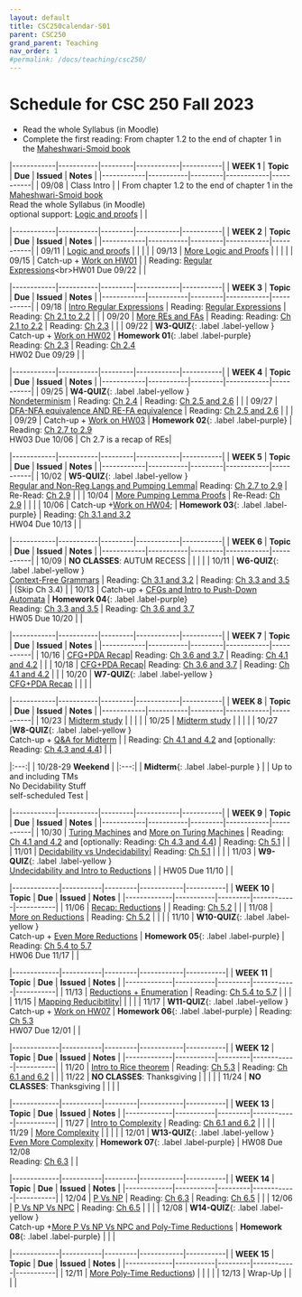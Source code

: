 ```yaml
---
layout: default
title: CSC250calendar-S01
parent: CSC250
grand_parent: Teaching
nav_order: 1
#permalink: /docs/teaching/csc250/
---
```



# Schedule for CSC 250 Fall 2023


  * Read the whole Syllabus (in Moodle)
  * Complete the first reading: From chapter 1.2 to the end of chapter 1 in the [Maheshwari-Smoid book](https://cglab.ca/~michiel/TheoryOfComputation/TheoryOfComputation.pdf)



|------------|-----------|---------|------------|-----------|
| **WEEK 1** | **Topic** | **Due** | **Issued** | **Notes** |
|------------|-----------|---------|------------|-----------|
| 09/08      | Class Intro  |      | From chapter 1.2 to the end of chapter 1 in the [Maheshwari-Smoid book](https://cglab.ca/~michiel/TheoryOfComputation/TheoryOfComputation.pdf)<br>Read the whole Syllabus (in Moodle)<br>optional support: [Logic and proofs](https://eng.libretexts.org/Bookshelves/Computer_Science/Programming_and_Computation_Fundamentals/Foundations_of_Computation_(Critchlow_and_Eck)/01%3A_Logic_and_Proof)  |    |



|------------|-----------|---------|------------|-----------|
| **WEEK 2** | **Topic** | **Due** | **Issued** | **Notes** |
|------------|-----------|---------|------------|-----------|
| 09/11      | [Logic and proofs](lecture-02.html)         |  |  |  |
| 09/13      | [More Logic and Proofs](lecture-03.html)    |  |  |  |
| 09/15      | Catch-up + [Work on HW01](lecture-04.html)  |  | Reading: [Regular Expressions](https://eng.libretexts.org/Bookshelves/Computer_Science/Programming_and_Computation_Fundamentals/Foundations_of_Computation_(Critchlow_and_Eck)/03%3A_Regular_Expressions_and_FSA's/3.02%3A_Regular_Expressions)<br>HW01 Due 09/22  | |


|------------|-----------|---------|------------|-----------|
| **WEEK 3** | **Topic** | **Due** | **Issued** | **Notes** |
|------------|-----------|---------|------------|-----------|
| 09/18      | [Intro Regular Expressions](lecture-05.html) | Reading: [Regular Expressions](https://eng.libretexts.org/Bookshelves/Computer_Science/Programming_and_Computation_Fundamentals/Foundations_of_Computation_(Critchlow_and_Eck)/03%3A_Regular_Expressions_and_FSA's/3.02%3A_Regular_Expressions) | Reading: [Ch 2.1 to 2.2](https://cglab.ca/~michiel/TheoryOfComputation/TheoryOfComputation.pdf) |  |
| 09/20      | [More REs and FAs](lecture-06.html)  | Reading: Reading: [Ch 2.1 to 2.2](https://cglab.ca/~michiel/TheoryOfComputation/TheoryOfComputation.pdf) | Reading: [Ch 2.3](https://cglab.ca/~michiel/TheoryOfComputation/TheoryOfComputation.pdf) |  |
| 09/22      | **W3-QUIZ**{: .label .label-yellow }<br>Catch-up + [Work on HW02](lecture-07.html) | **Homework 01**{: .label .label-purple}<br>Reading: [Ch 2.3](https://cglab.ca/~michiel/TheoryOfComputation/TheoryOfComputation.pdf) | Reading: [Ch 2.4](https://cglab.ca/~michiel/TheoryOfComputation/TheoryOfComputation.pdf)<br>HW02 Due 09/29 | |



|------------|-----------|---------|------------|-----------|
| **WEEK 4** | **Topic** | **Due** | **Issued** | **Notes** |
|------------|-----------|---------|------------|-----------|
| 09/25      | **W4-QUIZ**{: .label .label-yellow }<br>[Nondeterminism](lecture-08.html) |   Reading: [Ch 2.4](https://cglab.ca/~michiel/TheoryOfComputation/TheoryOfComputation.pdf) |  Reading: [Ch 2.5 and 2.6](https://cglab.ca/~michiel/TheoryOfComputation/TheoryOfComputation.pdf) |     |
| 09/27      | [DFA-NFA equivalence AND RE-FA equivalence](lecture-09.html)  |  Reading: [Ch 2.5 and 2.6](https://cglab.ca/~michiel/TheoryOfComputation/TheoryOfComputation.pdf)   |      |     |
| 09/29      | Catch-up + [Work on HW03](lecture-10.html)  | **Homework 02**{: .label .label-purple} | Reading: [Ch 2.7 to 2.9](https://cglab.ca/~michiel/TheoryOfComputation/TheoryOfComputation.pdf)<br>HW03 Due 10/06 | Ch 2.7 is a recap of REs|



|------------|-----------|---------|------------|-----------|
| **WEEK 5** | **Topic** | **Due** | **Issued** | **Notes** |
|------------|-----------|---------|------------|-----------|
| 10/02      | **W5-QUIZ**{: .label .label-yellow }<br>[Regular and Non-Reg Langs and Pumping Lemma](lecture-11.html)| Reading: [Ch 2.7 to 2.9](https://cglab.ca/~michiel/TheoryOfComputation/TheoryOfComputation.pdf) | Re-Read: [Ch 2.9](https://cglab.ca/~michiel/TheoryOfComputation/TheoryOfComputation.pdf) | |
| 10/04      | [More Pumping Lemma Proofs](lecture-12.html)    | Re-Read: [Ch 2.9](https://cglab.ca/~michiel/TheoryOfComputation/TheoryOfComputation.pdf)   |    |    |
| 10/06      | Catch-up +[Work on HW04](lecture-13.html);    |  **Homework 03**{: .label .label-purple} | Reading: [Ch 3.1 and 3.2](https://cglab.ca/~michiel/TheoryOfComputation/TheoryOfComputation.pdf)<br>HW04 Due 10/13 |  |



|------------|-----------|---------|------------|-----------|
| **WEEK 6** | **Topic** | **Due** | **Issued** | **Notes** |
|------------|-----------|---------|------------|-----------|
| 10/09      |  **NO CLASSES**: AUTUM RECESS |  |  |  |
| 10/11      | **W6-QUIZ**{: .label .label-yellow }<br>[Context-Free Grammars](lecture-14.html) |  Reading: [Ch 3.1 and 3.2](https://cglab.ca/~michiel/TheoryOfComputation/TheoryOfComputation.pdf) | Reading: [Ch 3.3 and 3.5](https://cglab.ca/~michiel/TheoryOfComputation/TheoryOfComputation.pdf)<br> | (Skip Ch 3.4) |
| 10/13      | Catch-up + [CFGs and Intro to Push-Down Automata](lecture-15.html) | **Homework 04**{: .label .label-purple}<br>Reading: [Ch 3.3 and 3.5](https://cglab.ca/~michiel/TheoryOfComputation/TheoryOfComputation.pdf) |  Reading: [Ch 3.6 and 3.7](https://cglab.ca/~michiel/TheoryOfComputation/TheoryOfComputation.pdf)<br>HW05 Due 10/20 | |




|------------|-----------|---------|------------|-----------|
| **WEEK 7** | **Topic** | **Due** | **Issued** | **Notes** |
|------------|-----------|---------|------------|-----------|
| 10/16      | [CFG+PDA Recap](lecture-16.html)|  Reading: [Ch 3.6 and 3.7](https://cglab.ca/~michiel/TheoryOfComputation/TheoryOfComputation.pdf)  |  Reading: [Ch 4.1 and 4.2](https://cglab.ca/~michiel/TheoryOfComputation/TheoryOfComputation.pdf)  |    |
| 10/18      | [CFG+PDA Recap](lecture-17.html)|  Reading: [Ch 3.6 and 3.7](https://cglab.ca/~michiel/TheoryOfComputation/TheoryOfComputation.pdf)  |  Reading: [Ch 4.1 and 4.2](https://cglab.ca/~michiel/TheoryOfComputation/TheoryOfComputation.pdf)  |    |
| 10/20      | **W7-QUIZ**{: .label .label-yellow }<br>[CFG+PDA Recap](lecture-18.html) | | | |



|------------|-----------|---------|------------|-----------|
| **WEEK 8** | **Topic** | **Due** | **Issued** | **Notes** |
|------------|-----------|---------|------------|-----------|
| 10/23      | [Midterm study](lecture-19.html)   |    |  |   |
| 10/25      | [Midterm study](lecture-20.html)    |   |   |   |
| 10/27      |**W8-QUIZ**{: .label .label-yellow }<br> Catch-up + [Q&A for Midterm](lecture-22.html) | | Reading: [Ch 4.1 and 4.2](https://cglab.ca/~michiel/TheoryOfComputation/TheoryOfComputation.pdf) and \[optionally: Reading: [Ch 4.3 and 4.4](https://cglab.ca/~michiel/TheoryOfComputation/TheoryOfComputation.pdf)\]  |   |


|:---:|
| 10/28-29 **Weekend** |
|:---:|
|   **Midterm**{: .label .label-purple } |
|   Up to and including TMs<br>No Decidability Stuff<br>self-scheduled Test |



|------------|-----------|---------|------------|-----------|
| **WEEK 9** | **Topic** | **Due** | **Issued** | **Notes** |
|------------|-----------|---------|------------|-----------|
| 10/30      | [Turing Machines](lecture-17.html) and [More on Turing Machines](lecture-18.html) | Reading: [Ch 4.1 and 4.2](https://cglab.ca/~michiel/TheoryOfComputation/TheoryOfComputation.pdf) and \[optionally: Reading: [Ch 4.3 and 4.4](https://cglab.ca/~michiel/TheoryOfComputation/TheoryOfComputation.pdf)\]  | Reading: [Ch 5.1](https://cglab.ca/~michiel/TheoryOfComputation/TheoryOfComputation.pdf)  | |
| 11/01      | [Decidability vs Undecidability](lecture-20.html)| Reading: [Ch 5.1](https://cglab.ca/~michiel/TheoryOfComputation/TheoryOfComputation.pdf) |    |   | 
| 11/03      | **W9-QUIZ**{: .label .label-yellow }<br>[Undecidability and Intro to Reductions](lecture-21.html) |  | HW05 Due 11/10 |   | 



|-------------|-----------|---------|------------|-----------|
| **WEEK 10** | **Topic** | **Due** | **Issued** | **Notes** |
|-------------|-----------|---------|------------|-----------|
| 11/06       | [Recap: Reductions](lecture-23.html)  |   | Reading: [Ch 5.2](https://cglab.ca/~michiel/TheoryOfComputation/TheoryOfComputation.pdf)  |   |
| 11/08       | [More on Reductions](lecture-24.html)  | Reading: [Ch 5.2](https://cglab.ca/~michiel/TheoryOfComputation/TheoryOfComputation.pdf)  |   |   |
| 11/10       | **W10-QUIZ**{: .label .label-yellow }<br>Catch-up + [Even More Reductions](lecture-25.html)   |  **Homework 05**{: .label .label-purple}  |  Reading: [Ch 5.4 to 5.7](https://cglab.ca/~michiel/TheoryOfComputation/TheoryOfComputation.pdf)<br>HW06 Due 11/17  |  |




|-------------|-----------|---------|------------|-----------|
| **WEEK 11** | **Topic** | **Due** | **Issued** | **Notes** |
|-------------|-----------|---------|------------|-----------|
| 11/13       | [Reductions + Enumeration](lecture-26.html) |  Reading: [Ch 5.4 to 5.7](https://cglab.ca/~michiel/TheoryOfComputation/TheoryOfComputation.pdf) |   |   |
| 11/15       | [Mapping Reducibitlity](lecture-27.html)|  |  |   |
| 11/17       | **W11-QUIZ**{: .label .label-yellow }<br>Catch-up + [Work on HW07](lecture-28.html) | **Homework 06**{: .label .label-purple}   |  Reading: [Ch 5.3](https://cglab.ca/~michiel/TheoryOfComputation/TheoryOfComputation.pdf)<br>HW07 Due 12/01   |    |



|-------------|-----------|---------|------------|-----------|
| **WEEK 12** | **Topic** | **Due** | **Issued** | **Notes** |
|-------------|-----------|---------|------------|-----------|
| 11/20       | [Intro to Rice theorem](lecture-29.html) |  Reading: [Ch 5.3](https://cglab.ca/~michiel/TheoryOfComputation/TheoryOfComputation.pdf)  | Reading: [Ch 6.1 and 6.2](https://cglab.ca/~michiel/TheoryOfComputation/TheoryOfComputation.pdf) |  |
| 11/22       | **NO CLASSES**:  Thanksgiving  |     |     |     |
| 11/24       | **NO CLASSES**:  Thanksgiving   |     |      |     |



|-------------|-----------|---------|------------|-----------|
| **WEEK 13** | **Topic** | **Due** | **Issued** | **Notes** |
|-------------|-----------|---------|------------|-----------|
| 11/27       | [Intro to Complexity](lecture-30.html)  | Reading: [Ch 6.1 and 6.2](https://cglab.ca/~michiel/TheoryOfComputation/TheoryOfComputation.pdf)  |    |    |
| 11/29       | [More Complexity](lecture-31.html)  |   |    |    |
| 12/01       | **W13-QUIZ**{: .label .label-yellow }<br>[Even More Complexity](lecture-32.html) |  **Homework 07**{: .label .label-purple} | HW08 Due 12/08 <br> Reading: [Ch 6.3](https://cglab.ca/~michiel/TheoryOfComputation/TheoryOfComputation.pdf)  |   |



|-------------|-----------|---------|------------|-----------|
| **WEEK 14** | **Topic** | **Due** | **Issued** | **Notes** |
|-------------|-----------|---------|------------|-----------|
| 12/04       | [P Vs NP](lecture-33.html)  |  Reading: [Ch 6.3](https://cglab.ca/~michiel/TheoryOfComputation/TheoryOfComputation.pdf) | Reading: [Ch 6.5](https://cglab.ca/~michiel/TheoryOfComputation/TheoryOfComputation.pdf)  |  |
| 12/06       |  [P Vs NP Vs NPC](lecture-34.html)  |   Reading: [Ch 6.5](https://cglab.ca/~michiel/TheoryOfComputation/TheoryOfComputation.pdf)  |     |     |
| 12/08       |  **W14-QUIZ**{: .label .label-yellow }<br>Catch-up +[More P Vs NP Vs NPC and Poly-Time Reductions](lecture-35.html)  | **Homework 08**{: .label .label-purple} |    |     |



|-------------|-----------|---------|------------|-----------|
| **WEEK 15** | **Topic** | **Due** | **Issued** | **Notes** |
|-------------|-----------|---------|------------|-----------|
| 12/11       | [More Poly-Time Reductions](lecture-36.html))  |     |     |     |
| 12/13       | Wrap-Up  |   |   |    |



<!-- 

|------------|-----------|---------|------------|-----------|
| **WEEK 7** | **Topic** | **Due** | **Issued** | **Notes** |
|------------|-----------|---------|------------|-----------|
| 10/16      | [CFG+PDA Recap](lecture-16.html)|  Reading: [Ch 3.6 and 3.7](https://cglab.ca/~michiel/TheoryOfComputation/TheoryOfComputation.pdf)  |  Reading: [Ch 4.1 and 4.2](https://cglab.ca/~michiel/TheoryOfComputation/TheoryOfComputation.pdf)  |    |
| 10/18      | [Turing Machines](lecture-17.html)  and [More on Turing Machines](lecture-18.html) |  Reading: [Ch 4.1 and 4.2](https://cglab.ca/~michiel/TheoryOfComputation/TheoryOfComputation.pdf)  |  Reading: [Ch 4.3 and 4.4](https://cglab.ca/~michiel/TheoryOfComputation/TheoryOfComputation.pdf)  |   |
| 10/20      | **W7-QUIZ**{: .label .label-yellow }<br>Catch-up + [Work on HW06](lecture-19.html)   | **Homework 05**{: .label .label-purple}<br> Reading: [Ch 4.3 and 4.4](https://cglab.ca/~michiel/TheoryOfComputation/TheoryOfComputation.pdf)  | Reading: [Ch 5.1](https://cglab.ca/~michiel/TheoryOfComputation/TheoryOfComputation.pdf)<br>HW06 Due 10/27  |   |




|------------|-----------|---------|------------|-----------|
| **WEEK 8** | **Topic** | **Due** | **Issued** | **Notes** |
|------------|-----------|---------|------------|-----------|
| 10/23      | **W8-QUIZ**{: .label .label-yellow }<br>[Decidability vs Undecidability](lecture-20.html)| Reading: [Ch 5.1](https://cglab.ca/~michiel/TheoryOfComputation/TheoryOfComputation.pdf) |  |   |
| 10/25      | [Undecidability and Intro to Reductions](lecture-21.html) |    |   |   |
| 10/27      | Catch-up + [Q&A for Midterm](lecture-22.html) | **Homework 06**{: .label .label-purple} |   |  (No HW, Just Study) |


|:---:|
| 10/28-29 **Weekend** |
|:---:|
|   **Midterm**{: .label .label-purple } |
|   Up to and including TMs<br>No Decidability Stuff<br>self-scheduled Test |



|------------|-----------|---------|------------|-----------|
| **WEEK 9** | **Topic** | **Due** | **Issued** | **Notes** |
|------------|-----------|---------|------------|-----------|
| 10/30      | **W9-QUIZ**{: .label .label-yellow }<br>[Recap: Reductions](lecture-23.html)  |   | Reading: [Ch 5.2](https://cglab.ca/~michiel/TheoryOfComputation/TheoryOfComputation.pdf)<br>  |   |
| 11/01      |   [More on Reductions](lecture-24.html)  | Reading: [Ch 5.2](https://cglab.ca/~michiel/TheoryOfComputation/TheoryOfComputation.pdf)  |   |   |
| 11/03      | Catch-up + [Even More Reductions](lecture-25.html)   |  |  Reading: [Ch 5.4 to 5.7](https://cglab.ca/~michiel/TheoryOfComputation/TheoryOfComputation.pdf)<br>HW07 Due 11/10  |  |



|-------------|-----------|---------|------------|-----------|
| **WEEK 10** | **Topic** | **Due** | **Issued** | **Notes** |
|-------------|-----------|---------|------------|-----------|
| 11/06       | **W10-QUIZ**{: .label .label-yellow }<br>[Reductions + Enumeration](lecture-26.html) |  Reading: [Ch 5.4 to 5.7](https://cglab.ca/~michiel/TheoryOfComputation/TheoryOfComputation.pdf) |   |   |
| 11/08       | [Mapping Reducibitlity](lecture-27.html)|  |  |   |   |
| 11/10       | Catch-up + [Work on HW07](lecture-28.html) | **Homework 07**{: .label .label-purple}   |  Reading: [Ch 5.3](https://cglab.ca/~michiel/TheoryOfComputation/TheoryOfComputation.pdf)<br>HW08 Due 11/20   |    |




|-------------|-----------|---------|------------|-----------|
| **WEEK 11** | **Topic** | **Due** | **Issued** | **Notes** |
|-------------|-----------|---------|------------|-----------|
| 11/13       | **W11-QUIZ**{: .label .label-yellow }<br>[Intro to Rice theorem](lecture-29.html) |  Reading: [Ch 5.3](https://cglab.ca/~michiel/TheoryOfComputation/TheoryOfComputation.pdf)  | Reading: [Ch 6.1 and 6.2](https://cglab.ca/~michiel/TheoryOfComputation/TheoryOfComputation.pdf) |  |
| 11/15       | [Intro to Complexity](lecture-30.html)  | Reading: [Ch 6.1 and 6.2](https://cglab.ca/~michiel/TheoryOfComputation/TheoryOfComputation.pdf)  |    |    |
| 11/17       | [More Complexity](lecture-31.html)  |   |    |    |



|-------------|-----------|---------|------------|-----------|
| **WEEK 12** | **Topic** | **Due** | **Issued** | **Notes** |
|-------------|-----------|---------|------------|-----------|
| 11/20       | **W12-QUIZ**{: .label .label-yellow }<br>[Even More Complexity](lecture-32.html) |  **Homework 08**{: .label .label-purple} | Reading: [Ch 6.3](https://cglab.ca/~michiel/TheoryOfComputation/TheoryOfComputation.pdf)  |   |
| 11/22       | **NO CLASSES**:  Thanksgiving  |     |     |     |
| 11/24       | **NO CLASSES**:  Thanksgiving   |     |      |     |



|-------------|-----------|---------|------------|-----------|
| **WEEK 13** | **Topic** | **Due** | **Issued** | **Notes** |
|-------------|-----------|---------|------------|-----------|
| 11/27       | **W13-QUIZ**{: .label .label-yellow }<br>[P Vs NP](lecture-33.html)  |  Reading: [Ch 6.3](https://cglab.ca/~michiel/TheoryOfComputation/TheoryOfComputation.pdf) | Reading: [Ch 6.5](https://cglab.ca/~michiel/TheoryOfComputation/TheoryOfComputation.pdf)  |  |
| 11/29       | [P Vs NP Vs NPC](lecture-34.html)  |   Reading: [Ch 6.5](https://cglab.ca/~michiel/TheoryOfComputation/TheoryOfComputation.pdf)  |     |     |
| 12/01       | Catch-up +[More P Vs NP Vs NPC and Poly-Time Reductions](lecture-35.html)  |     | HW09 Due 12/08   |     | 



|-------------|-----------|---------|------------|-----------|
| **WEEK 14** | **Topic** | **Due** | **Issued** | **Notes** |
|-------------|-----------|---------|------------|-----------|
| 12/04       | **W14-QUIZ**{: .label .label-yellow }<br>[More Poly-Time Reductions](lecture-36.html))  |     |     |     |
| 12/06       |  Recap: Student's choice |     |     |     |
| 12/08       |  Recap: Student's choice | **Homework 09**{: .label .label-purple}  |  |  |



|-------------|-----------|---------|------------|-----------|
| **WEEK 15** | **Topic** | **Due** | **Issued** | **Notes** |
|-------------|-----------|---------|------------|-----------|
| 12/11       |  Recap: Student's choice  |  |  |  |
| 12/13       | Wrap-Up  |  |   |    |

 -->